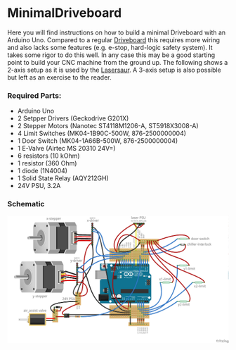 

MinimalDriveboard
=================

Here you will find instructions on how to build a minimal Driveboard with an Arduino Uno. Compared to a regular [Driveboard](https://github.com/nortd/lasersaur/wiki/driveboard) this requires more wiring and also lacks some features (e.g. e-stop, hard-logic safety system). It takes some rigor to do this well. In any case this may be a good starting point to build your CNC machine from the ground up. The following shows a 2-axis setup as it is used by the [Lasersaur](http://www.lasersaur.com). A 3-axis setup is also possible but left as an exercise to the reader.



### Required Parts:
- Arduino Uno
- 2 Setpper Drivers (Geckodrive G201X)
- 2 Stepper Motors (Nanotec ST4118M1206-A, ST5918X3008-A)
- 4 Limit Switches (MK04-1B90C-500W, 876-2500000004)
- 1 Door Switch (MK04-1A66B-500W, 876-2500000004)
- 1 E-Valve (Airtec MS 20310 24V=)
- 6 resistors (10 kOhm)
- 1 resistor (360 Ohm)
- 1 diode (1N4004)
- 1 Solid State Relay (AQY212GH)
- 24V PSU, 3.2A


### Schematic
![MinimalDriveboard](img/MinimalDriveboard.png)
